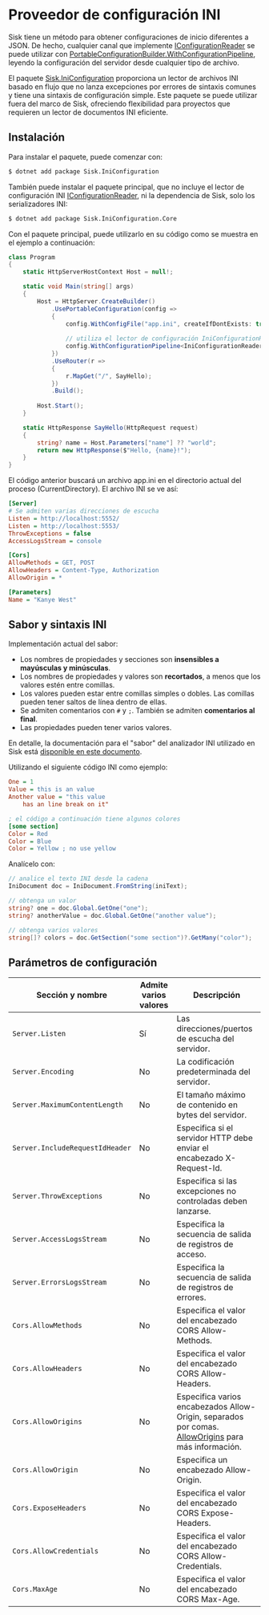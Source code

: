 # Proveedor de configuración INI

Sisk tiene un método para obtener configuraciones de inicio diferentes a JSON. De hecho, cualquier canal que implemente [IConfigurationReader](/api/Sisk.Core.Http.Hosting.IConfigurationReader) se puede utilizar con [PortableConfigurationBuilder.WithConfigurationPipeline](/api/Sisk.Core.Http.Hosting.PortableConfigurationBuilder), leyendo la configuración del servidor desde cualquier tipo de archivo.

El paquete [Sisk.IniConfiguration](https://www.nuget.org/packages/Sisk.IniConfiguration/) proporciona un lector de archivos INI basado en flujo que no lanza excepciones por errores de sintaxis comunes y tiene una sintaxis de configuración simple. Este paquete se puede utilizar fuera del marco de Sisk, ofreciendo flexibilidad para proyectos que requieren un lector de documentos INI eficiente.

## Instalación

Para instalar el paquete, puede comenzar con:

```bash
$ dotnet add package Sisk.IniConfiguration
```

También puede instalar el paquete principal, que no incluye el lector de configuración INI [IConfigurationReader](https://docs.sisk-framework.org/api/Sisk.Core.Http.Hosting.IConfigurationReader), ni la dependencia de Sisk, solo los serializadores INI:

```bash
$ dotnet add package Sisk.IniConfiguration.Core
```

Con el paquete principal, puede utilizarlo en su código como se muestra en el ejemplo a continuación:

```cs
class Program
{
    static HttpServerHostContext Host = null!;

    static void Main(string[] args)
    {
        Host = HttpServer.CreateBuilder()
            .UsePortableConfiguration(config =>
            {
                config.WithConfigFile("app.ini", createIfDontExists: true);
                
                // utiliza el lector de configuración IniConfigurationReader
                config.WithConfigurationPipeline<IniConfigurationReader>();
            })
            .UseRouter(r =>
            {
                r.MapGet("/", SayHello);
            })
            .Build();
        
        Host.Start();
    }

    static HttpResponse SayHello(HttpRequest request)
    {
        string? name = Host.Parameters["name"] ?? "world";
        return new HttpResponse($"Hello, {name}!");
    }
}
```

El código anterior buscará un archivo app.ini en el directorio actual del proceso (CurrentDirectory). El archivo INI se ve así:

```ini
[Server]
# Se admiten varias direcciones de escucha
Listen = http://localhost:5552/
Listen = http://localhost:5553/
ThrowExceptions = false
AccessLogsStream = console

[Cors]
AllowMethods = GET, POST
AllowHeaders = Content-Type, Authorization
AllowOrigin = *

[Parameters]
Name = "Kanye West"
```

## Sabor y sintaxis INI

Implementación actual del sabor:

- Los nombres de propiedades y secciones son **insensibles a mayúsculas y minúsculas**.
- Los nombres de propiedades y valores son **recortados**, a menos que los valores estén entre comillas.
- Los valores pueden estar entre comillas simples o dobles. Las comillas pueden tener saltos de línea dentro de ellas.
- Se admiten comentarios con `#` y `;`. También se admiten **comentarios al final**.
- Las propiedades pueden tener varios valores.

En detalle, la documentación para el "sabor" del analizador INI utilizado en Sisk está [disponible en este documento](https://github.com/sisk-http/archive/blob/master/ext/ini-reader-syntax.md).

Utilizando el siguiente código INI como ejemplo:

```ini
One = 1
Value = this is an value
Another value = "this value
    has an line break on it"

; el código a continuación tiene algunos colores
[some section]
Color = Red
Color = Blue
Color = Yellow ; no use yellow
```

Analícelo con:

```csharp
// analice el texto INI desde la cadena
IniDocument doc = IniDocument.FromString(iniText);

// obtenga un valor
string? one = doc.Global.GetOne("one");
string? anotherValue = doc.Global.GetOne("another value");

// obtenga varios valores
string[]? colors = doc.GetSection("some section")?.GetMany("color");
```

## Parámetros de configuración

| Sección y nombre | Admite varios valores | Descripción |
| ---------------- | --------------------- | ----------- |
| `Server.Listen` | Sí | Las direcciones/puertos de escucha del servidor. |
| `Server.Encoding` | No | La codificación predeterminada del servidor. |
| `Server.MaximumContentLength` | No | El tamaño máximo de contenido en bytes del servidor. |
| `Server.IncludeRequestIdHeader` | No | Especifica si el servidor HTTP debe enviar el encabezado X-Request-Id. |
| `Server.ThrowExceptions` | No |  Especifica si las excepciones no controladas deben lanzarse.  |
| `Server.AccessLogsStream` | No |  Especifica la secuencia de salida de registros de acceso. |
| `Server.ErrorsLogsStream` | No |  Especifica la secuencia de salida de registros de errores. |
| `Cors.AllowMethods` | No |  Especifica el valor del encabezado CORS Allow-Methods. |
| `Cors.AllowHeaders` | No |  Especifica el valor del encabezado CORS Allow-Headers. |
| `Cors.AllowOrigins` | No |  Especifica varios encabezados Allow-Origin, separados por comas. [AllowOrigins](/api/Sisk.Core.Entity.CrossOriginResourceSharingHeaders.AllowOrigins) para más información. |
| `Cors.AllowOrigin` | No |  Especifica un encabezado Allow-Origin. |
| `Cors.ExposeHeaders` | No |  Especifica el valor del encabezado CORS Expose-Headers. |
| `Cors.AllowCredentials` | No |  Especifica el valor del encabezado CORS Allow-Credentials. |
| `Cors.MaxAge` | No |  Especifica el valor del encabezado CORS Max-Age. |